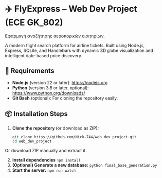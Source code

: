# ✈️ FlyExpress – Web Dev Project (ECE GK_802)
Εφαρμογή αναζήτησης αεροπορικών εισιτηρίων.

A modern flight search platform for airline tickets. Built using Node.js, Express, SQLite, and Handlebars with dynamic 3D globe visualization and intelligent date-based price discovery.

## 🔧 Requirements

- **Node.js** (version 22 or later): https://nodejs.org  
- **Python** (version 3.8 or later, optional): https://www.python.org/downloads/  
- **Git Bash** (optional): For cloning the repository easily.

## 📦 Installation Steps

1. **Clone the repository** (or download as ZIP):
   ```bash
   git clone https://github.com/Nick-744/web_dev_project.git
   cd web_dev_project
   ```
Or download ZIP manually and extract it.

2. **Install dependencies**
   ```npm install```
3. **(Optional) Generate a new database:**
   ```python final_base_generation.py```
4. **Start the server:**
   ```npm run watch```

